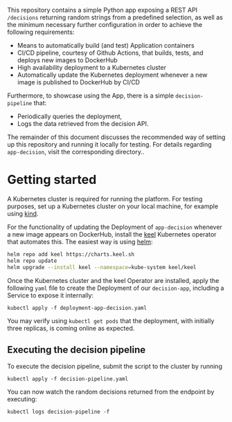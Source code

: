 This repository contains a simple Python app exposing a REST API `/decisions` returning random strings from a predefined selection, 
as well as the minimum necessary further configuration in order to achieve the following requirements:

* Means to automatically build (and test) Application containers
* CI/CD pipeline, courtesy of Github Actions, that builds, tests, and deploys new images to DockerHub
* High availability deployment to a Kubernetes cluster
* Automatically update the Kubernetes deployment whenever a new image is published to DockerHub by CI/CD

Furthermore, to showcase using the App, there is a simple `decision-pipeline` that:

* Periodically queries the deployment,
* Logs the data retrieved from the decision API.

The remainder of this document discusses the recommended way of setting up this repository and running it locally for testing.
For details regarding `app-decision`, visit the corresponding directory..


# Getting started

A Kubernetes cluster is required for running the platform. For testing purposes, set up a Kubernetes cluster on your local machine,
for example using [kind](https://kind.sigs.k8s.io/docs/user/quick-start/).

For the functionality of updating the Deployment of `app-decision` whenever a new image appears on DockerHub, install the 
[keel](https://keel.sh/) Kubernetes operator that automates this. The easiest way is using [helm](https://helm.sh/):

```bash
helm repo add keel https://charts.keel.sh 
helm repo update
helm upgrade --install keel --namespace=kube-system keel/keel
```

Once the Kubernetes cluster and the keel Operator are installed, apply the following `yaml` file to create the Deployment of our
`decision-app`, including a Service to expose it internally:

```
kubectl apply -f deployment-app-decision.yaml
```

You may verify using `kubectl get pods` that the deployment, with initially three replicas, is coming online as expected.


## Executing the decision pipeline

To execute the decision pipeline, submit the script to the cluster by running

```
kubectl apply -f decision-pipeline.yaml
```


You can now watch the random decisions returned from the endpoint by executing:

```
kubectl logs decision-pipeline -f
```
